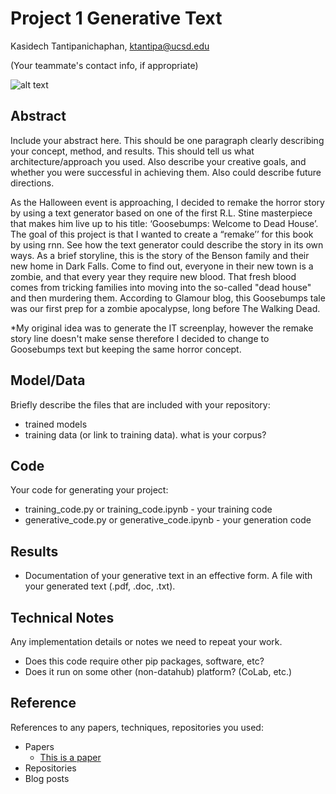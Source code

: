 # Project 1 Generative Text

Kasidech Tantipanichaphan, ktantipa@ucsd.edu

(Your teammate's contact info, if appropriate)

![alt text](https://github.com/ucsd-ml-arts/generative-text-ktantipa/tree/master/Images/it-chapter-two.png)

## Abstract

Include your abstract here. This should be one paragraph clearly describing your concept, method, and results. This should tell us what architecture/approach you used. Also describe your creative goals, and whether you were successful in achieving them. Also could describe future directions.

As the Halloween event is approaching, I decided to remake the horror story by using a text generator based on one of the first R.L. Stine masterpiece that makes him live up to his title: ‘Goosebumps: Welcome to Dead House’. The goal of this project is that I wanted to create a “remake’’ for this book by using rnn. See how the text generator could describe the story in its own ways. As a brief storyline, this is the story of the Benson family and their new home in Dark Falls. Come to find out, everyone in their new town is a zombie, and that every year they require new blood. That fresh blood comes from tricking families into moving into the so-called "dead house" and then murdering them. According to Glamour blog, this Goosebumps tale was our first prep for a zombie apocalypse, long before The Walking Dead. 

*My original idea was to generate the IT screenplay, however the remake story line doesn't make sense therefore I decided to change to Goosebumps text but keeping the same horror concept.

## Model/Data

Briefly describe the files that are included with your repository:
- trained models
- training data (or link to training data). what is your corpus?

## Code

Your code for generating your project:
- training_code.py or training_code.ipynb - your training code
- generative_code.py or generative_code.ipynb - your generation code

## Results

- Documentation of your generative text in an effective form. A file with your generated text (.pdf, .doc, .txt). 

## Technical Notes

Any implementation details or notes we need to repeat your work. 
- Does this code require other pip packages, software, etc?
- Does it run on some other (non-datahub) platform? (CoLab, etc.)

## Reference

References to any papers, techniques, repositories you used:
- Papers
  - [This is a paper](this_is_the_link.pdf)
- Repositories
- Blog posts
